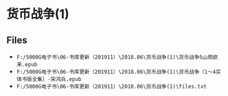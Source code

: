 # 货币战争(1)

## Files

- `F:/5000G电子书\06-书库更新（201911）\2018.06\货币战争(1)\货币战争5山雨欲来.epub`
- `F:/5000G电子书\06-书库更新（201911）\2018.06\货币战争(1)\货币战争（1～4实体书版全集）-宋鸿兵.epub`
- `F:/5000G电子书\06-书库更新（201911）\2018.06\货币战争(1)\files.txt`
